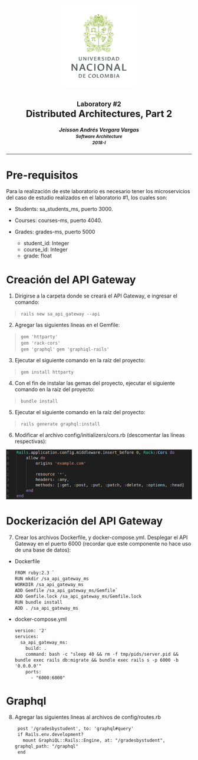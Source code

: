 <p align="center">
  <img src="./images/UN.png" width="200">
</p>
<h2 align="center"><small>Laboratory #2</small></br> <big>Distributed Architectures, Part 2</big></h2>

<h5 align="center">Jeisson Andrés Vergara Vargas</br><small>Software Architecture</br>2018-I</small></h5>

---

# Pre-requisitos
Para la realización de este laboratorio es necesario tener los microservicios del caso de estudio realizados en el laboratorio #1, los cuales son:
- Students: sa_students_ms, puerto 3000.
- Courses: courses-ms, puerto 4040.

- Grades: grades-ms, puerto 5000
  * student_id: Integer
  * course_id: Integer
  * grade: float


# Creación del API Gateway

1. Dirigirse a la carpeta donde se creará el API Gateway, e ingresar el comando:

> ` rails new sa_api_gateway --api `

2. Agregar las siguientes líneas en el Gemfile:

> ` gem 'httparty' `  
> ` gem 'rack-cors' `   
> ` gem 'graphql' `
> ` gem 'graphiql-rails' `

3. Ejecutar el siguiente comando en la raíz del proyecto:

> ` gem install httparty `


4. Con el fin de instalar las gemas del proyecto, ejecutar el siguiente comando en la raíz del proyecto:

>  `bundle install `

5. Ejecutar el siguiente comando en la raíz del proyecto:

> ` rails generate graphql:install `

6. Modificar el archivo config/initializers/cors.rb (descomentar las líneas respectivas):

![alt text](./images/image1.png "Logo Title Text 1")

# Dockerización del API Gateway

7. Crear los archivos Dockerfile, y docker-compose.yml. Desplegar el API Gateway en el puerto 6000 (recordar que este componente no hace uso de una base de datos):

* Dockerfile


      FROM ruby:2.3 `  
      RUN mkdir /sa_api_gateway_ms 
      WORKDIR /sa_api_gateway_ms 
      ADD Gemfile /sa_api_gateway_ms/Gemfile`   
      ADD Gemfile.lock /sa_api_gateway_ms/Gemfile.lock   
      RUN bundle install   
      ADD . /sa_api_gateway_ms 

* docker-compose.yml

      version: '2'
      services:
        sa_api_gateway_ms:
          build: .
          command: bash -c "sleep 40 && rm -f tmp/pids/server.pid && bundle exec rails db:migrate && bundle exec rails s -p 6000 -b '0.0.0.0'"
          ports:
            - "6000:6000"


# Graphql

8. Agregar las siguientes lineas al archivos de config/routes.rb 

        post '/gradesbystudent', to: 'graphql#query'
        if Rails.env.development?
          mount GraphiQL::Rails::Engine, at: "/gradesbystudent", graphql_path: "/graphql"
        end